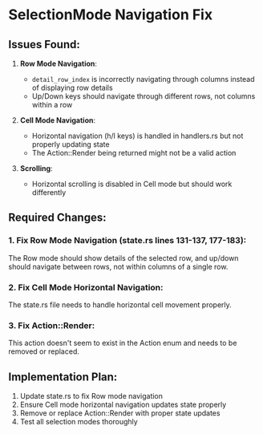 # SelectionMode Navigation Fix

## Issues Found:

1. **Row Mode Navigation**:
   - `detail_row_index` is incorrectly navigating through columns instead of displaying row details
   - Up/Down keys should navigate through different rows, not columns within a row

2. **Cell Mode Navigation**:
   - Horizontal navigation (h/l keys) is handled in handlers.rs but not properly updating state
   - The Action::Render being returned might not be a valid action

3. **Scrolling**:
   - Horizontal scrolling is disabled in Cell mode but should work differently

## Required Changes:

### 1. Fix Row Mode Navigation (state.rs lines 131-137, 177-183):
The Row mode should show details of the selected row, and up/down should navigate between rows, not within columns of a single row.

### 2. Fix Cell Mode Horizontal Navigation:
The state.rs file needs to handle horizontal cell movement properly.

### 3. Fix Action::Render:
This action doesn't seem to exist in the Action enum and needs to be removed or replaced.

## Implementation Plan:

1. Update state.rs to fix Row mode navigation
2. Ensure Cell mode horizontal navigation updates state properly
3. Remove or replace Action::Render with proper state updates
4. Test all selection modes thoroughly